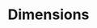 ---
bigquery: https://console.cloud.google.com/bigquery?p=covid-19-dimensions-ai&page=table&d=data&t=publications
contributors: Digital Science, https://www.digital-science.com/
cost: Free for personal, non-commercial use.
description: Dimensions contains more than 100 million publications, ranging from
  articles published in scholarly journals, books and book chapters, to preprints
  and conference proceedings. All publications are contextualized with linked data
  sets, funding, publications, patents, clinical trials, and policy documents. You
  can also view associated categories, funders, institutions, and researcher profiles.
documentation: https://docs.dimensions.ai/bigquery/index.html
last_edit: 04/08/2022, 13:59:50
location: https://www.dimensions.ai/products/free/
maintained_by: Digital Science, https://www.digital-science.com/
schema_fields:
- active_years
- research_org_countries
- conference
- resulting_publication_doi
- category_uoa
- concepts
- category_hrcs_rac
- abstract
- expiration_date
- clinical_trial_ids
- arxiv_id
- date_modified
- date_inserted
- foa_number
- repository_name
- pages
- journal_lists
- authors
- date_online
- journal
- filing_year
- relationships
- book_series_title
- repository_url
- wikipedia_url
- application_number
- eisbn
- research_org_cities
- end_date
- volume
- funding_usd
- funding_amount
- conditions
- aliases
- types
- gender
- pmid
- associated_publication_id
- assignee_orgs
- labels
- mesh_headings
- status
- publisher
- citations_count
- links
- organisation_details
- research_orgs
- category_icrp_ct
- associated_publication_arxiv_id
- funding_cad
- original_abstract
- email_address
- date_normal
- research_org_state_names
- year
- funding_currency
- book_title
- publication_year
- interventions
- grant_number
- legal_status
- kind
- filing_status
- funding_gbp
- open_access_categories
- established
- granted_year
- funder_org
- granted_date
- category_icrp_cso
- id
- funding_aud
- funding_jpy
- funding_cny
- registry
- reference_ids
- parent_id
- funder_org_cities
- cpc
- repository_id
- funder_countries
- original_assignee
- source_id
- isbn
- family_id
- start_year
- research_org_state_codes
- current_assignee
- acknowledgements
- resulting_publication_ids
- original_title
- inventor_names
- issue
- altmetrics
- date
- funder_org_state_codes
- associated_publication_pmid
- legal_events
- doi
- funder_org_countries
- created_date
- categories
- mesh_terms
- category_bra
- date_imported_gbq
- original_assignee_orgs
- end_year
- type
- investigators
- funder_org_acronyms
- citations
- category_sdg
- researcher_ids
- priority_year
- research_org_country_names
- expiration_year
- citation_string
- date_print
- funding_chf
- ipcr
- acronym
- name
- description
- patent_ids
- current_assignee_orgs
- category_rcdc
- funding_eur
- title
- phase
- filing_date
- language
- open_access_categories_v2
- acronyms
- category_hra
- proceedings_title
- family_count
- start_date
- category_for
- linkout
- address
- associated_grant_ids
- priority_date
- pmcid
- editors
- funding_nzd
- current_assignee_countries
- original_assignee_countries
- supporting_grant_ids
- assignee_countries
- funder_orgs
- subtitles
- research_org_city_names
- family_members_ids
- license
- category_hrcs_hc
- brief_title
- jurisdiction
- embargo_date
- publication_date
- publication_ids
- external_ids
- associated_publication_doi
- metrics
- funding_details
- cited_by_ids
shortname: dimensions
tags:
- scholarly literature
- patents
- funding
- clinical trials
- academic profiles
terms_of_use: 'Use of both the Dimensions COVID-19 dataset and full Dimensions dataset
  are subject to the Dimensions Terms of use: https://www.dimensions.ai/policies-terms-legal '
title: Dimensions
uuid: dcff88bd-fe6b-4fdb-8159-809bf9d7bc1c
---